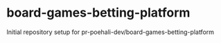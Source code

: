 # board-games-betting-platform

Initial repository setup for pr-poehali-dev/board-games-betting-platform
